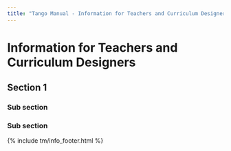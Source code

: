 ```yaml
---
title: "Tango Manual - Information for Teachers and Curriculum Designers"
---
```


# Information for Teachers and Curriculum Designers


## Section 1

### Sub section

### Sub section


{% include tm/info_footer.html %}
